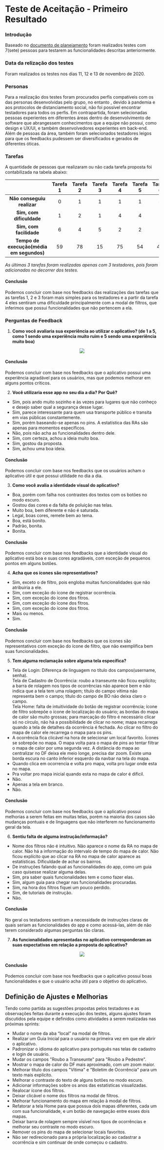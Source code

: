 # Teste de Aceitação - Primeiro Resultado

### Introdução
Baseado no [documento de planejamento](https://github.com/fga-eps-mds/2020.1-stay-safe-docs/blob/93-conduct-acceptance-tests/docs/produto/acceptance%20tests/planning.md) foram realizados testes com 7(sete) pessoas para testarem as funcionalidades descritas anteriormente.

### Data da relização dos testes
Foram realizados os testes nos dias 11, 12 e 13 de novembro de 2020.

### Personas
Para a realização dos testes foram procurados perfis compatíveis com os das personas desenvolvidas pelo grupo, no entanto , devido à pandemia e aos protocolos de distanciamento social, não foi possível encontrar testadores para todos os perfis. Em contrapartida, foram selecionadas pessoas experientes em diferentes áreas dentro de desenvolvimento de software que abrangessem conhecimentos que a equipe não possui, como design e UX/UI, e também desenvolvedores experientes em back-end. Além de pessoas da área, também foram selecionados testadores leigos para que os feedbacks pudessem ser diversificados e gerados de diferentes óticas.

### Tarefas

A quantidade de pessoas que realizaram ou não cada tarefa proposta foi contabilizada na tabela abaixo:

|                        | Tarefa 1  | Tarefa 2  | Tarefa 3  | Tarefa 4 | Tarefa 5  | Tarefa 6 | Tarefa 7 | Tarefa 8| Tarefa 9|
|:----------------------:|:---------:|:---------:|:---------:|:--------:|:---------:|:--------:|:--------:|:--------:|:--------:|
| **Não conseguiu realizar** |     0     |     1     |     1     |     1    |     1     |     3    |     0    |    0    |    0   |
| **Sim, com dificuldade**   |     1     |     2     |     1     |     4    |     4     |     2    |     2    |    0    |    0   |
| **Sim, com facilidade**    |     6     |     4     |     5     |     2    |     2     |     2    |     1    |    3    |    3   |
| **Tempo de execução(média em segundos)**|     59   |     78   |     15    |     75   |     54   |     48     |    48   |    35    |    40    |

*As últimas 3 tarefas foram realizadas apenas com 3 testadores, pois foram adicionadas no decorrer dos testes.*

#### Conclusão
Podemos concluir com base nos feedbacks das realizações das tarefas que as tarefas 1, 2 e 3 foram mais simples para os testadores e a partir da tarefa 4 eles sentiram uma dificuldade principalmente com a modal de filtros, que inferimos que possui funcionalidades que não pertencem a ela.

### Perguntas de Feedback
1. **Como você avaliaria sua experiência ao utilizar o aplicativo? (de 1 a 5, como 1 sendo uma experiência muito ruim e 5 sendo uma experiência muito boa)**
<center><img src='https://i.imgur.com/euv91D7.png'></center>

#### Conclusão
Podemos concluir com base nos feedbacks que o aplicativo possui uma experiência agradável para os usuários, mas que podemos melhorar em alguns pontos críticos.

2. **Você utilizaria esse app no seu dia a dia? Por Quê?**
* Sim, pois ando muito sozinho e às vezes para lugares que não conheço e desejo saber qual a segurança desse lugar.
* Sim, parece interessante para quem usa transporte público e transita em vias públicas constantemente.
* Sim, porém baseando-se apenas no pins. A estatística das RAs são apenas para momentos específicos.
* Não, pois não acha as funcionalidades dentro dele.
* Sim, com certeza, achou a ideia muito boa.
* Sim, gostou da proposta.
* Sim, achou uma boa ideia.
#### Conclusão
Podemos concluir com base nos feedbacks que os usuários acham o aplicativo útil e que possui utilidade no dia a dia.      

3. **Como você avalia a identidade visual do aplicativo?**
* Boa, porém com falha nos contrastes dos textos com os botões no modo escuro.
* Gostou das cores e da falta de poluição nas telas.
* Muito boa, bem diferente e não é saturada.
* Legal, boas cores, remete bem ao tema.
* Boa, está bonito.
* Padrão, bonita.
* Bonita.
#### Conclusão
Podemos concluir com base nos feedbacks que a identidade visual do aplicativo está boa e suas cores agradáveis, com esceção de pequenos pontos em alguns botões.      

4. **Acha que os ícones são representativos?**        
* Sim, exceto o de filtro, pois engloba muitas funcionalidades que não atribuiria a ele.
* Sim, com exceção do ícone de registrar ocorrência.
* Sim, com exceção do ícone dos fitros.
* Sim, com exceção do ícone dos fitros.
* Sim, com exceção do ícone dos fitros.
* Mais ou menos.
* Sim.
#### Conclusão
Podemos concluir com base nos feedbacks que os ícones são representativos com exceção do ícone de filtro, que não exemplifica bem suas funcionalidades.     

5. **Tem alguma reclamação sobre alguma tela específica?**     
* Tela de Login: Diferença de linguagem no título dos campos(username, senha).<br/>Tela de Cadastro de Ocorrência: roubo a transeunte não ficou explícito; a barra de rolagem nos tipos de ocorrências não aparece bem e não indica que a tela tem uma rolagem; título do campo vítima não representa bem o campo; título do campo de BO não deixa claro o campo.<br/>Tela Home: falta de intuitividade do botão de registrar ocorrência; ícone de filtro sobrepõe o ícone de localização do usuário; as bordas do mapa de calor são muito grossas; para marcação do filtro é necessário clicar só no círculo, não há a possibilidade de clicar no nome; mapa recarrega quando a tela de detalhes da ocorrência é fechada. Ao clicar no filtro do mapa de calor ele recarrega o mapa para os pins.
* A ocorrência fica clicável na hora de selecionar um local favorito. Ícones se sobrepõe no mapa. O mapa volta para o mapa de pins ao tentar filtrar o mapa de calor por uma segunda vez. A distância do mapa ao centralizar no DF deixa ele meio longe, precisa dar zoom. Existe uma borda escura no canto inferior esquerdo da navbar na tela do mapa.
* Quando clica em ocorrencia e volta pro mapa, volta pro lugar onde esta no mapa.
* Pra voltar pro mapa inicial quando esta no mapa de calor é dificil.
* Não.
* Apenas a tela em branco.
* Não.
#### Conclusão
Podemos concluir com base nos feedbacks que o aplicativo possui melhorias a serem feitas em muitas telas, porém na maioria dos casos são mudanças pontuais e de linguagens que não interferem no funcionamento geral da tela.

6. **Sentiu falta de alguma instrução/informação?**
* Nome dos filtros não é intuitivo. Não aparece o nome da RA no mapa de calor. Não há a informação do intervalo de tempo do mapa de calor. Não ficou explícito que ao clicar na RA no mapa de calor aparece as estatísticas. Dificuldade de achar os bairros.
* De instruções falando qual as funcionalidades do app, como um guia caso quisesse realizar alguma delas.
* Sim, pra saber quais funcionalidades tem e como fazer elas.
* Sim, algum guia para chegar nas funcionalidades procuradas.
* Sim, na hora dos filtros fiquei um pouco perdido.
* Sim, de tutoriais de instrução.
* Não.      

#### Conclusão 
No geral os testadores sentiram a necessidade de instruções claras de quais seriam as funcionalidades do app e como acessá-las, além de não terem considerado algumas perguntas tão claras.

7. **As funcionalidades apresentadas no aplicativo corresponderam as suas expectativas em relação a proposta do aplicativo?**
<center><img src='https://i.imgur.com/ubBRSDt.png'></center>

#### Conclusão
Podemos concluir com base nos feedbacks que o aplicativo possui boas funcionalidades e que o usuário acha útil para o objetivo do aplicativo.

## Definição de Ajustes e Melhorias
Tendo como partida as sugestões propostas pelos testadores e as observações feitas durante a execução dos testes, alguns ajustes foram discutidos pela equipe e definidos como atividades a serem realizadas nas próximas sprints:

* Mudar o nome da aba “local” na modal de filtros.
* Realizar um Guia Inicial para o usuário na primeira vez em que ele abrir o aplicativo.
* Padronizar o idioma do aplicativo para português nas telas de cadastro e login de usuário.
* Mudar os campos "Roubo a Transeunte" para "Roubo a Pedestre".
* Mostrar o mapa de calor do DF mais aproximado, com um zoom maior.
* Melhorar título dos campos "Vítima" e "Boletim de Ocorrência" para um texto mais explícito.
* Melhorar o contraste do texto de alguns botões no modo escuro.
* Adicionar informações sobre os anos das estatísticas visualizadas.
* Realocar ícone dos filtros.
* Deixar clicável o nome dos filtros na modal de filtros.
* Melhorar funcionamento do mapa em relação à modal de filtros.
* Refatorar a tela Home para que possua dois mapas diferentes, cada um com sua funcionalidade, e um botão de navegação entre esses dois mapas.
* Deixar barra de rolagem sempre visível nos tipos de ocorrências e melhorar seu contraste no modo escuro.
* Remover os pins do mapa de selecionar locais favoritos.
* Não ser redirecionado para a própria localização ao cadastrar a ocorrência e sim continuar de onde começou o cadastro.